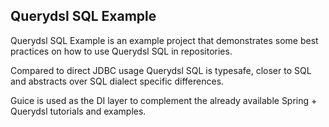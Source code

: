 ## Querydsl SQL Example

Querydsl SQL Example is an example project that demonstrates some best practices on how to use Querydsl SQL in repositories.

Compared to direct JDBC usage Querydsl SQL is typesafe, closer to SQL and abstracts over SQL dialect specific differences.

Guice is used as the DI layer to complement the already available Spring + Querydsl tutorials and examples.
